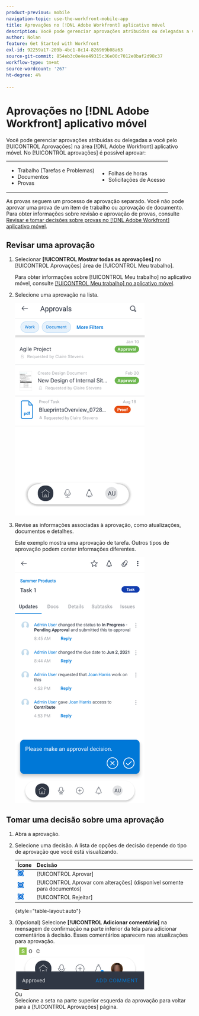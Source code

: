 ```yaml
---
product-previous: mobile
navigation-topic: use-the-workfront-mobile-app
title: Aprovações no [!DNL Adobe Workfront] aplicativo móvel
description: Você pode gerenciar aprovações atribuídas ou delegadas a você pelo [!UICONTROL Aprovações] na área [!DNL Adobe Workfront] aplicativo móvel.
author: Nolan
feature: Get Started with Workfront
exl-id: 92259a17-209b-4bc1-8c14-826969b08a63
source-git-commit: 854eb3c0e4ee49315c36e00c7012e0baf2d98c37
workflow-type: tm+mt
source-wordcount: '267'
ht-degree: 4%

---
```


# Aprovações no [!DNL Adobe Workfront] aplicativo móvel

Você pode gerenciar aprovações atribuídas ou delegadas a você pelo [!UICONTROL Aprovações] na área [!DNL Adobe Workfront] aplicativo móvel. No [!UICONTROL aprovações] é possível aprovar:

<table style="table-layout:auto"> 
 <col> 
 <col> 
 <tbody> 
  <tr> 
   <td> 
    <ul> 
     <li>Trabalho (Tarefas e Problemas)</li> 
     <li>Documentos</li> 
     <li>Provas </li> 
    </ul> </td> 
   <td> 
    <ul> 
     <li>Folhas de horas</li> 
     <li>Solicitações de Acesso</li> 
    </ul> </td> 
  </tr> 
 </tbody> 
</table>

As provas seguem um processo de aprovação separado. Você não pode aprovar uma prova de um item de trabalho ou aprovação de documento. Para obter informações sobre revisão e aprovação de provas, consulte [Revisar e tomar decisões sobre provas no [!DNL Adobe Workfront] aplicativo móvel](../../../workfront-basics/mobile-apps/using-the-workfront-mobile-app/work-with-proofs-in-mobile-app.md).

## Revisar uma aprovação

1. Selecionar **[!UICONTROL Mostrar todas as aprovações]** no [!UICONTROL Aprovações] área de [!UICONTROL Meu trabalho].

   Para obter informações sobre [!UICONTROL Meu trabalho] no aplicativo móvel, consulte [[!UICONTROL Meu trabalho] no aplicativo móvel](../../../workfront-basics/mobile-apps/using-the-workfront-mobile-app/my-work-section-mobile.md).

1. Selecione uma aprovação na lista.

   ![Lista de aprovações no aplicativo móvel](assets/mobile-approvals-adobe-350x574.png)

1. Revise as informações associadas à aprovação, como atualizações, documentos e detalhes.

   Este exemplo mostra uma aprovação de tarefa. Outros tipos de aprovação podem conter informações diferentes.

   ![Amostra de aprovação de tarefa](assets/mobile-taskapproval-350x664.png)

## Tomar uma decisão sobre uma aprovação

1. Abra a aprovação.
1. Selecione uma decisão. A lista de opções de decisão depende do tipo de aprovação que você está visualizando.

   | Ícone | Decisão |
   |---|---|
   | ![Aprovar prova da tarefa](assets/mobile-approveprooffromtask.png) | [!UICONTROL Aprovar] |
   | ![Aprovar prova com alterações da tarefa](assets/mobile-approveproofwithcommentsfromtask.png) | [!UICONTROL Aprovar com alterações] (disponível somente para documentos) |
   | ![Rejeitar prova da tarefa](assets/mobile-rejectprooffromtask.png) | [!UICONTROL Rejeitar] |

   {style="table-layout:auto"}

1. (Opcional) Selecione **[!UICONTROL Adicionar comentário]** na mensagem de confirmação na parte inferior da tela para adicionar comentários à decisão. Esses comentários aparecem nas atualizações para aprovação.\
   ![Adicionar comentário](assets/mobile-addcommenttoapproval-350x123.png)\
   Ou\
   Selecione a seta na parte superior esquerda da aprovação para voltar para a [!UICONTROL Aprovações] página.
